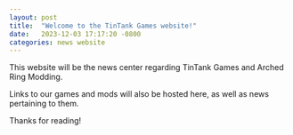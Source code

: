 ```yaml
---
layout: post
title:  "Welcome to the TinTank Games website!"
date:   2023-12-03 17:17:20 -0800
categories: news website
---
```

This website will be the news center regarding TinTank Games and Arched Ring Modding.

Links to our games and mods will also be hosted here, as well as news pertaining to them.

Thanks for reading!
